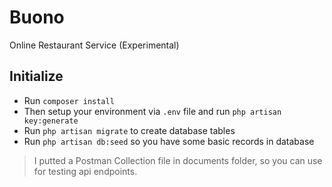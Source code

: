 # Buono
Online Restaurant Service (Experimental)

## Initialize
* Run `composer install`
* Then setup your environment via `.env` file and run `php artisan key:generate`
* Run `php artisan migrate` to create database tables
* Run `php artisan db:seed` so you have some basic records in database
> I putted a Postman Collection file in documents folder, so you can use for testing api endpoints.
